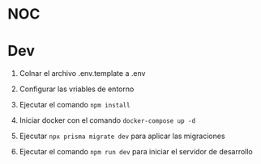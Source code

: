 # NOC

# Dev

1. Colnar el archivo .env.template a .env
2. Configurar las vriables de entorno
3. Ejecutar el comando `npm install`
4. Iniciar docker con el comando
   `docker-compose up -d`

5. Ejecutar `npx prisma migrate dev` para aplicar las migraciones

6. Ejecutar el comando `npm run dev` para iniciar el servidor de desarrollo
